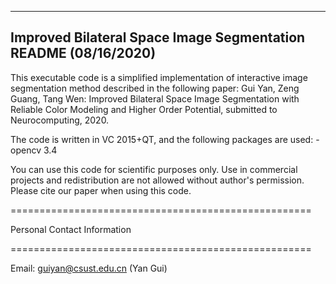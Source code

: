 -------------------------------------------------------------------------
Improved Bilateral Space Image Segmentation
README (08/16/2020)
-------------------------------------------------------------------------

This executable code is a simplified implementation of interactive image segmentation method described in the following paper: 
Gui Yan, Zeng Guang, Tang Wen: Improved Bilateral Space Image Segmentation with Reliable Color Modeling and Higher Order Potential, submitted to Neurocomputing, 2020.


The code is written in VC 2015+QT, and the following packages are used:
-opencv 3.4


You can use this code for scientific purposes only. 
Use in commercial projects and redistribution are not allowed without author's permission. 
Please cite our paper when using this code. 

====================================================

Personal Contact Information

====================================================

Email:
	guiyan@csust.edu.cn		(Yan Gui)
